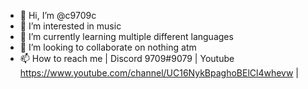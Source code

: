 - 👋 Hi, I’m @c9709c
- 👀 I’m interested in music
- 🌱 I’m currently learning multiple different languages
- 💞️ I’m looking to collaborate on nothing atm
- 📫 How to reach me | Discord 9709#9079 | Youtube https://www.youtube.com/channel/UC16NykBpaghoBElCl4whevw |

<!---
c9709c/c9709c is a ✨ special ✨ repository because its `README.md` (this file) appears on your GitHub profile.
You can click the Preview link to take a look at your changes.
--->
